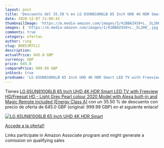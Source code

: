 ```yaml
---
layout: post
title: 'Descuento del 35.50 % en LG 65UN81006LB 65 Inch UHD 4K HDR Smart '
date: 2020-12-07 21:09:43
thumbnailImage: 'https://m.media-amazon.com/images/I/41BBAZ4S9+L._SL200_.jpg'
images: [ 'https://m.media-amazon.com/images/I/41BBAZ4S9+L._SL200_.jpg' ]
comments: true
category: ofertas
author: ring
slug: B0853M7CLC
description:
actualPrice: 645.0 GBP
currency: GBP
price: 645.0
comparePrice: 999.99 GBP
inStock: true
prodname: 'LG 65UN81006LB 65 Inch UHD 4K HDR Smart LED TV with Freeview HD/Freesat HD - Light Grey Pearl colour  2020 Model  with Alexa built-in and Magic Remote included [Energy Class A]'
---
```


Tienes [LG 65UN81006LB 65 Inch UHD 4K HDR Smart LED TV with Freeview HD/Freesat HD - Light Grey Pearl colour  2020 Model  with Alexa built-in and Magic Remote included [Energy Class A]](https://www.amazon.co.uk/dp/B0853M7CLC/?tag=tolees0a-21) con un 35.50 % de descuento con precio de oferta de 645.0 GBP (original: 999.99 GBP) en el siguiente enlace!

[![LG 65UN81006LB 65 Inch UHD 4K HDR Smart ](https://m.media-amazon.com/images/I/41BBAZ4S9+L._SL200_.jpg)](https://www.amazon.co.uk/dp/B0853M7CLC/?tag=tolees0a-21)

[Accede a la oferta!!](https://www.amazon.co.uk/dp/B0853M7CLC/?tag=tolees0a-21)

Links participate in Amazon Associate program and might generate a comission on qualifying sales


